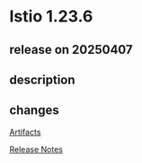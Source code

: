 # Istio 1.23.6

## release on 20250407
## description
## changes
<a href="http://gcsweb.istio.io/gcs/istio-release/releases/1.23.6/" rel="nofollow">Artifacts</a>  

<a href="https://istio.io/news/releases/1.23.x/announcing-1.23.6/" rel="nofollow">Release Notes</a>

